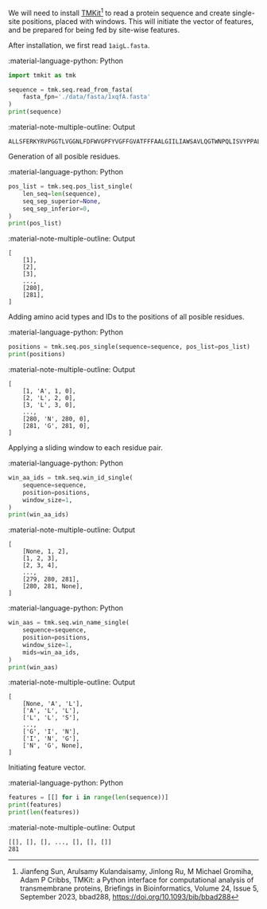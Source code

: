 
We will need to install [TMKit](https://github.com/2003100127/tmkit)[^1] to read a protein sequence and create single-site positions, placed with windows. This will initiate the vector of features, and be prepared for being fed by site-wise features.

[^1]: Jianfeng Sun, Arulsamy Kulandaisamy, Jinlong Ru, M Michael Gromiha, Adam P Cribbs, TMKit: a Python interface for computational analysis of transmembrane proteins, Briefings in Bioinformatics, Volume 24, Issue 5, September 2023, bbad288, https://doi.org/10.1093/bib/bbad288

After installation, we first read `1aigL.fasta`.

:material-language-python: Python
``` py linenums="1"
import tmkit as tmk

sequence = tmk.seq.read_from_fasta(
    fasta_fpn='./data/fasta/1xqfA.fasta'
)
print(sequence)
```

:material-note-multiple-outline: Output
``` shell
ALLSFERKYRVPGGTLVGGNLFDFWVGPFYVGFFGVATFFFAALGIILIAWSAVLQGTWNPQLISVYPPALEYGLGGAPLAKGGLWQIITICATGAFVSWALREVEICRKLGIGYHIPFAFAFAILAYLTLVLFRPVMMGAWGYAFPYGIWTHLDWVSNTGYTYGNFHYNPAHMIAISFFFTNALALALHGALVLSAANPEKGKEMRTPDHEDTFFRDLVGYSIGTLGIHRLGLLLSLSAVFFSALCMIITGTIWFDQWVDWWQWWVKLPWWANIPGGING
```

Generation of all posible residues.

:material-language-python: Python
``` py linenums="1"
pos_list = tmk.seq.pos_list_single(
    len_seq=len(sequence),
    seq_sep_superior=None,
    seq_sep_inferior=0,
)
print(pos_list)
```

:material-note-multiple-outline: Output
``` shell
[
    [1],
    [2],
    [3],
    ...,
    [280],
    [281],
]
```

Adding amino acid types and IDs to the positions of all posible residues.

:material-language-python: Python
``` py linenums="1"
positions = tmk.seq.pos_single(sequence=sequence, pos_list=pos_list)
print(positions)
```

:material-note-multiple-outline: Output
``` shell
[
    [1, 'A', 1, 0],
    [2, 'L', 2, 0],
    [3, 'L', 3, 0],
    ...,
    [280, 'N', 280, 0],
    [281, 'G', 281, 0],
]
```

Applying a sliding window to each residue pair.

:material-language-python: Python
``` py linenums="1"
win_aa_ids = tmk.seq.win_id_single(
    sequence=sequence,
    position=positions,
    window_size=1,
)
print(win_aa_ids)
```

:material-note-multiple-outline: Output
``` shell
[
    [None, 1, 2],
    [1, 2, 3],
    [2, 3, 4],
    ..., 
    [279, 280, 281],
    [280, 281, None],
]
```

:material-language-python: Python
``` py linenums="1"
win_aas = tmk.seq.win_name_single(
    sequence=sequence,
    position=positions,
    window_size=1,
    mids=win_aa_ids,
)
print(win_aas)
```

:material-note-multiple-outline: Output
``` shell
[
    [None, 'A', 'L'],
    ['A', 'L', 'L'],
    ['L', 'L', 'S'],
    ...,
    ['G', 'I', 'N'],
    ['I', 'N', 'G'],
    ['N', 'G', None],
]
```

Initiating feature vector.

:material-language-python: Python
``` py linenums="1"
features = [[] for i in range(len(sequence))]
print(features)
print(len(features))
```

:material-note-multiple-outline: Output
``` shell
[[], [], [], ..., [], [], []]
281
```
